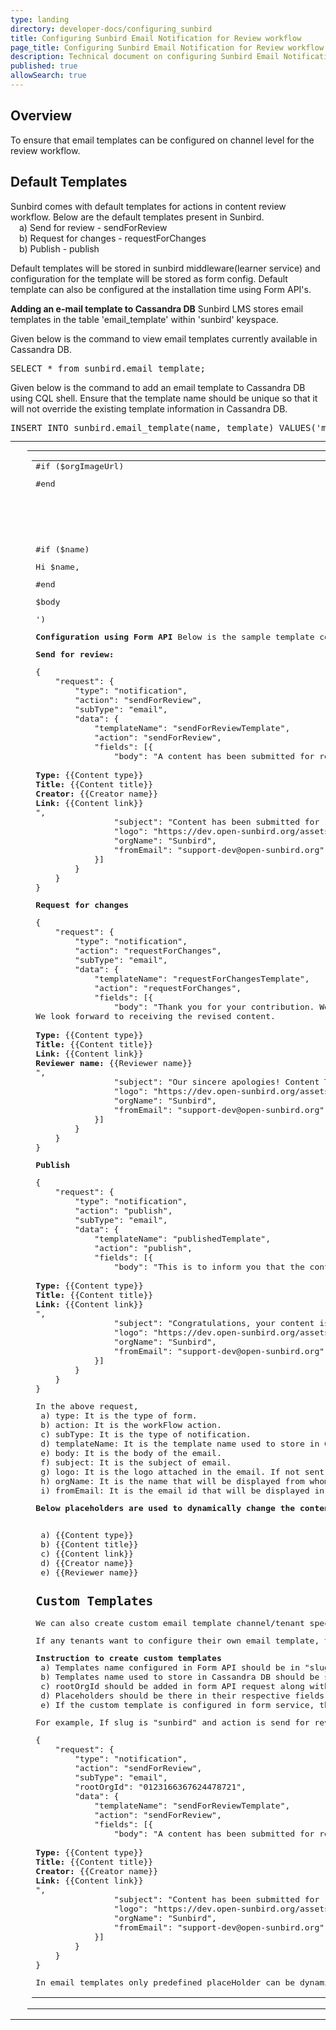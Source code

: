 ```yaml
---
type: landing
directory: developer-docs/configuring_sunbird
title: Configuring Sunbird Email Notification for Review workflow
page_title: Configuring Sunbird Email Notification for Review workflow
description: Technical document on configuring Sunbird Email Notification for Review workflow
published: true
allowSearch: true
---
```


## Overview
To ensure that email templates can be configured on channel level for the review workflow.

## Default Templates
Sunbird comes with default templates for actions in content review workflow. Below are the default templates present in Sunbird.
<br>&emsp;a) Send for review - sendForReview
<br>&emsp;b) Request for changes - requestForChanges
<br>&emsp;b) Publish - publish

Default templates will be stored in sunbird middleware(learner service) and configuration for the template will be stored as form config. Default template can also be configured at the installation time using Form API's.

**Adding an e-mail template to Cassandra DB**
Sunbird LMS stores email templates in the table 'email_template' within 'sunbird' keyspace. 

Given below is the command to view email templates currently available in Cassandra DB.

<pre>SELECT * from sunbird.email_template;</pre>

Given below is the command to add an email template to Cassandra DB using CQL shell. Ensure that the template name should be unique so that it will not override the existing template information in Cassandra DB.

<pre>INSERT INTO sunbird.email_template(name, template) VALUES('myEmailTemplate', '<!doctype html><html> <head> <meta> <meta> <title></title> </head> <body> <table> <tr> <td>&nbsp;</td><td> <div class="content"> <span class="preheader"></span> <table class="main"> <tr> <td class="wrapper"> <table> <tr> <tr> <td> #if ($orgImageUrl) <p> <img src="$orgImageUrl" alt="logo" align="right" width="180" height="100"> </p>#end </td></tr><td> #if ($name) <p >Hi $name,</p>#end <p >$body</p></body></html>')</pre>

**Configuration using Form API**
Below is the sample template configuration for different content review workflows stored in form API's.

**Send for review:**
<pre>
{
	"request": {
		"type": "notification",
		"action": "sendForReview",
		"subType": "email",
		"data": {
			"templateName": "sendForReviewTemplate",
			"action": "sendForReview",
			"fields": [{
				"body": "A content has been submitted for review.<br><br><b>Type: </b>{{Content type}}<br><b>Title: </b>{{Content title}}<br><b>Creator: </b>{{Creator name}}<br><b>Link: </b>{{Content link}}<br>",
				"subject": "Content has been submitted for review! Content Type: {{Content type}}, Title: {{Content title}}",
				"logo": "https://dev.open-sunbird.org/assets/images/sunbird_logo.png",
				"orgName": "Sunbird",
                "fromEmail": "support-dev@open-sunbird.org"
			}]
		}
	}
}
</pre>

**Request for changes**
<pre>
{
	"request": {
		"type": "notification",
		"action": "requestForChanges",
		"subType": "email",
		"data": {
			"templateName": "requestForChangesTemplate",
			"action": "requestForChanges",
			"fields": [{
				"body": "Thank you for your contribution. We appreciate your effort in creating content for us. However, before we publish the content request you to make the necessary changes as mentioned in the comments.<br>We look forward to receiving the revised content.<br><br><b>Type: </b>{{Content type}}<br><b>Title: </b>{{Content title}}<br><b>Link: </b>{{Content link}}<br><b>Reviewer name: </b>{{Reviewer name}}<br>",
				"subject": "Our sincere apologies! Content Type: {{Content type}}, Title: {{Content title}}",
				"logo": "https://dev.open-sunbird.org/assets/images/sunbird_logo.png",
				"orgName": "Sunbird",
                "fromEmail": "support-dev@open-sunbird.org"
			}]
		}
	}
}
</pre>

**Publish**
<pre>
{
	"request": {
		"type": "notification",
		"action": "publish",
		"subType": "email",
		"data": {
			"templateName": "publishedTemplate",
			"action": "publish",
			"fields": [{
				"body": "This is to inform you that the content submitted has been accepted for publication and will be available on the portal shortly.<br><br><b>Type: </b>{{Content type}}<br><b>Title: </b>{{Content title}}<br><b>Link: </b>{{Content link}}<br>",
				"subject": "Congratulations, your content is live! Content Type: {{Content type}}, Title: {{Content title}}",
				"logo": "https://dev.open-sunbird.org/assets/images/sunbird_logo.png",
				"orgName": "Sunbird",
                "fromEmail": "support-dev@open-sunbird.org"
			}]
		}
	}
}
</pre>

In the above request, 
<br>&emsp;a) type: It is the type of form.
<br>&emsp;b) action: It is the workFlow action.
<br>&emsp;c) subType: It is the type of notification.
<br>&emsp;d) templateName: It is the template name used to store in Cassandra DB.
<br>&emsp;e) body: It is the body of the email.
<br>&emsp;f) subject: It is the subject of email.
<br>&emsp;g) logo: It is the logo attached in the email. If not sent default will be used.
<br>&emsp;h) orgName: It is the name that will be displayed from whom the mail has been received.
<br>&emsp;i) fromEmail: It is the email id that will be displayed in support.

**Below placeholders are used to dynamically change the content information. So, it is recommended to keep this respective fields:**

<br>&emsp;a) {{Content type}}
<br>&emsp;b) {{Content title}}
<br>&emsp;c) {{Content link}}
<br>&emsp;d) {{Creator name}}
<br>&emsp;e) {{Reviewer name}}

## Custom Templates
We can also create custom email template channel/tenant specific. If customized templates are not present, the default template will be used to send email for different actions in review workflows.

If any tenants want to configure their own email template, they can do so by adding new email template configurations in Form API and manually inserting the new template in Casandra DB of Sunbird middleware service.

**Instruction to create custom templates**
<br>&emsp;a) Templates name configured in Form API should be in "slug_workflowAction" format.
<br>&emsp;b) Templates name used to store in Cassandra DB should be same as configured in Form API.
<br>&emsp;c) rootOrgId should be added in form API request along with other fields which is the channel.
<br>&emsp;d) Placeholders should be there in their respective fields.
<br>&emsp;e) If the custom template is configured in form service, then custom template with the same name should also be added in Learner service(sunbird middleware). If not added Learner service will throw an error.

For example, If slug is "sunbird" and action is send for review, template name should be "sunbird_sendforReviewTemplate". Sample custom template configuration.

<pre>
{
	"request": {
		"type": "notification",
		"action": "sendForReview",
		"subType": "email",
		"rootOrgId": "0123166367624478721",
		"data": {
			"templateName": "sendForReviewTemplate",
			"action": "sendForReview",
			"fields": [{
				"body": "A content has been submitted for review.<br><br><b>Type: </b>{{Content type}}<br><b>Title: </b>{{Content title}}<br><b>Creator: </b>{{Creator name}}<br><b>Link: </b>{{Content link}}<br>",
				"subject": "Content has been submitted for review! Content Type: {{Content type}}, Title: {{Content title}}",
				"logo": "https://dev.open-sunbird.org/assets/images/sunbird_logo.png",
				"orgName": "Sunbird",
                "fromEmail": "support-dev@open-sunbird.org"
			}]
		}
	}
}
</pre>

In email templates only predefined placeHolder can be dynamically replaced with content data while sending mail.